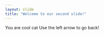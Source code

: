 ```yaml
---
layout: slide
title: "Welcome to our second slide!"
---
```

You are cool cat 
Use the left arrow to go back!

